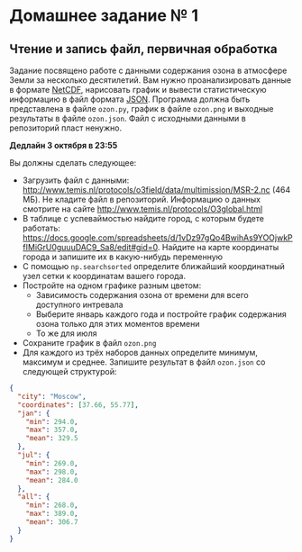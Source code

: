 # Домашнее задание № 1
## Чтение и запись файл, первичная обработка

Задание посвящено работе с данными содержания озона в атмосфере Земли за несколько десятилетий.
Вам нужно проанализировать данные в формате [NetCDF](https://ru.wikipedia.org/wiki/NetCDF), нарисовать график и вывести статистическую информацию в файл формата [JSON](https://ru.wikipedia.org/wiki/JSON).
Программа должна быть представлена в файле `ozon.py`, график в файле `ozon.png` и выходные результаты в файле `ozon.json`. Файл с исходными данными в репозиторий пласт ненужно.

**Дедлайн 3 октября в 23:55**

Вы должны сделать следующее:
- Загрузить файл с данными: <http://www.temis.nl/protocols/o3field/data/multimission/MSR-2.nc> (464 МБ). Не кладите файл в репозиторий. Информацию о данных смотрите на сайте <http://www.temis.nl/protocols/O3global.html>
- В таблице с успеваймостью найдите город, с которым  будете работать: <https://docs.google.com/spreadsheets/d/1vDz97gQo4BwihAs9YOOjwkPfIMiGrU0guuuDAC9_Sa8/edit#gid=0>. Найдите на карте координаты города и запишите их в какую-нибудь переменную
- С помощью `np.searchsorted` определите ближайший координатный узел сетки к координатам вашего города.
- Постройте на одном графике разным цветом:
  * Зависимость содержания озона от времени для всего доступного интревала
  * Выберите январь каждого года и постройте график содержания озона только для этих моментов времени
  * То же для июля
- Сохраните график в файл `ozon.png`
- Для каждого из трёх наборов данных определите минимум, максимум и среднее. Запишите результат в файл `ozon.json` со следующей структурой:

```json
{
  "city": "Moscow",
  "coordinates": [37.66, 55.77],
  "jan": {
    "min": 294.0,
    "max": 357.0,
    "mean": 329.5
  },
  "jul": {
    "min": 269.0,
    "max": 298.0,
    "mean": 284.0
  },
  "all": {
    "min": 268.0,
    "max": 389.0,
    "mean": 306.7
  }
}
```
